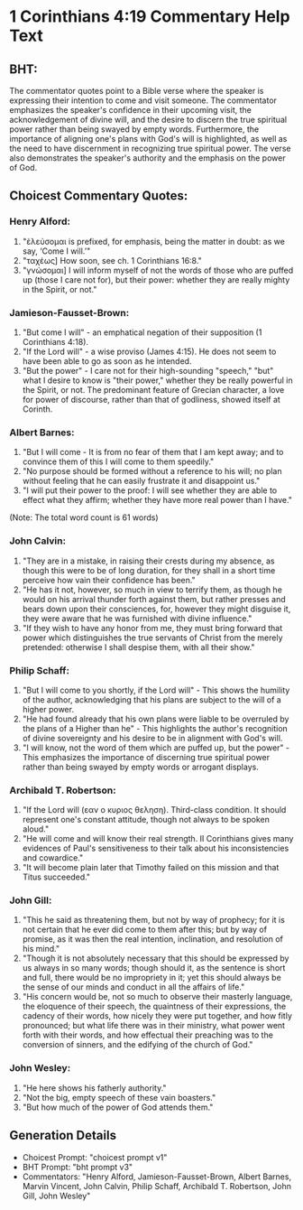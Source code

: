 # 1 Corinthians 4:19 Commentary Help Text

## BHT:
The commentator quotes point to a Bible verse where the speaker is expressing their intention to come and visit someone. The commentator emphasizes the speaker's confidence in their upcoming visit, the acknowledgement of divine will, and the desire to discern the true spiritual power rather than being swayed by empty words. Furthermore, the importance of aligning one's plans with God's will is highlighted, as well as the need to have discernment in recognizing true spiritual power. The verse also demonstrates the speaker's authority and the emphasis on the power of God.

## Choicest Commentary Quotes:
### Henry Alford:
1. "ἐλεύσομαι is prefixed, for emphasis, being the matter in doubt: as we say, ‘Come I will.’"
2. "ταχέως] How soon, see ch. 1 Corinthians 16:8."
3. "γνώσομαι] I will inform myself of not the words of those who are puffed up (those I care not for), but their power: whether they are really mighty in the Spirit, or not."

### Jamieson-Fausset-Brown:
1. "But come I will" - an emphatical negation of their supposition (1 Corinthians 4:18).
2. "If the Lord will" - a wise proviso (James 4:15). He does not seem to have been able to go as soon as he intended.
3. "But the power" - I care not for their high-sounding "speech," "but" what I desire to know is "their power," whether they be really powerful in the Spirit, or not. The predominant feature of Grecian character, a love for power of discourse, rather than that of godliness, showed itself at Corinth.

### Albert Barnes:
1. "But I will come - It is from no fear of them that I am kept away; and to convince them of this I will come to them speedily."
2. "No purpose should be formed without a reference to his will; no plan without feeling that he can easily frustrate it and disappoint us."
3. "I will put their power to the proof: I will see whether they are able to effect what they affirm; whether they have more real power than I have."

(Note: The total word count is 61 words)

### John Calvin:
1. "They are in a mistake, in raising their crests during my absence, as though this were to be of long duration, for they shall in a short time perceive how vain their confidence has been."
2. "He has it not, however, so much in view to terrify them, as though he would on his arrival thunder forth against them, but rather presses and bears down upon their consciences, for, however they might disguise it, they were aware that he was furnished with divine influence."
3. "If they wish to have any honor from me, they must bring forward that power which distinguishes the true servants of Christ from the merely pretended: otherwise I shall despise them, with all their show."

### Philip Schaff:
1. "But I will come to you shortly, if the Lord will" - This shows the humility of the author, acknowledging that his plans are subject to the will of a higher power.
2. "He had found already that his own plans were liable to be overruled by the plans of a Higher than he" - This highlights the author's recognition of divine sovereignty and his desire to be in alignment with God's will.
3. "I will know, not the word of them which are puffed up, but the power" - This emphasizes the importance of discerning true spiritual power rather than being swayed by empty words or arrogant displays.

### Archibald T. Robertson:
1. "If the Lord will (εαν ο κυριος θεληση). Third-class condition. It should represent one's constant attitude, though not always to be spoken aloud." 
2. "He will come and will know their real strength. II Corinthians gives many evidences of Paul's sensitiveness to their talk about his inconsistencies and cowardice."
3. "It will become plain later that Timothy failed on this mission and that Titus succeeded."

### John Gill:
1. "This he said as threatening them, but not by way of prophecy; for it is not certain that he ever did come to them after this; but by way of promise, as it was then the real intention, inclination, and resolution of his mind."
2. "Though it is not absolutely necessary that this should be expressed by us always in so many words; though should it, as the sentence is short and full, there would be no impropriety in it; yet this should always be the sense of our minds and conduct in all the affairs of life."
3. "His concern would be, not so much to observe their masterly language, the eloquence of their speech, the quaintness of their expressions, the cadency of their words, how nicely they were put together, and how fitly pronounced; but what life there was in their ministry, what power went forth with their words, and how effectual their preaching was to the conversion of sinners, and the edifying of the church of God."

### John Wesley:
1. "He here shows his fatherly authority."
2. "Not the big, empty speech of these vain boasters."
3. "But how much of the power of God attends them."


## Generation Details
- Choicest Prompt: "choicest prompt v1"
- BHT Prompt: "bht prompt v3"
- Commentators: "Henry Alford, Jamieson-Fausset-Brown, Albert Barnes, Marvin Vincent, John Calvin, Philip Schaff, Archibald T. Robertson, John Gill, John Wesley"
